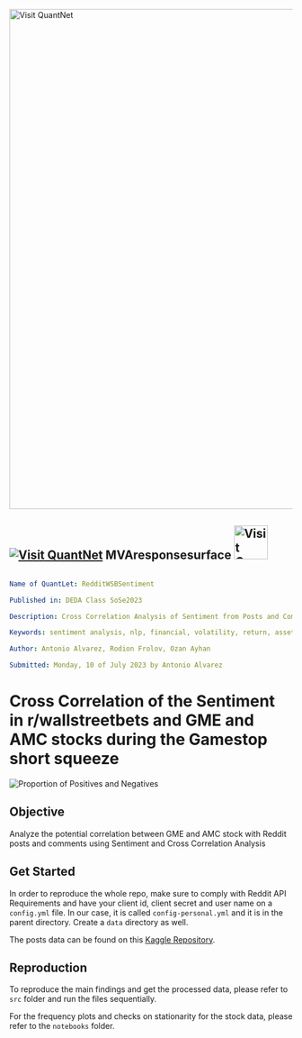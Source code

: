 [<img src="https://github.com/QuantLet/Styleguide-and-FAQ/blob/master/pictures/banner.png" width="888" alt="Visit QuantNet">](http://quantlet.de/)

## [<img src="https://github.com/QuantLet/Styleguide-and-FAQ/blob/master/pictures/qloqo.png" alt="Visit QuantNet">](http://quantlet.de/) **MVAresponsesurface** [<img src="https://github.com/QuantLet/Styleguide-and-FAQ/blob/master/pictures/QN2.png" width="60" alt="Visit QuantNet 2.0">](http://quantlet.de/)

```yaml

Name of QuantLet: RedditWSBSentiment

Published in: DEDA Class SoSe2023

Description: Cross Correlation Analysis of Sentiment from Posts and Comments in the subreddit r/wallstreetbets and GME and AMC stocks during the Gamestop short squeeze of 2021.

Keywords: sentiment analysis, nlp, financial, volatility, return, asset, web scrapping, social media, reddit

Author: Antonio Alvarez, Rodion Frolov, Ozan Ayhan

Submitted: Monday, 10 of July 2023 by Antonio Alvarez

```

# Cross Correlation of the Sentiment in r/wallstreetbets and GME and AMC stocks during the Gamestop short squeeze

![Proportion of Positives and Negatives](https://github.com/QuantLet/DEDA_class_SoSe2023/tree/main/DEDA_class_SoSe2023_Reddit_WSB/images/n_posts_comments.png)

## Objective
Analyze the potential correlation between GME and AMC stock with Reddit posts and comments using Sentiment and Cross 
Correlation Analysis


## Get Started
In order to reproduce the whole repo, make sure to comply with Reddit API Requirements and have your client id, 
client secret and user name on a `config.yml` file. 
In our case, it is called `config-personal.yml` and it is in the parent directory. Create a ```data``` directory as well.

The posts data can be found on this [Kaggle Repository](https://www.kaggle.com/datasets/gpreda/reddit-wallstreetsbets-posts?resource=download).

## Reproduction
To reproduce the main findings and get the processed data, please refer to ```src``` folder and run the files sequentially.

For the frequency plots and checks on stationarity for the stock data, please refer to the ```notebooks``` folder.
